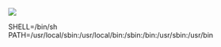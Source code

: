 ![](Maszyny/Linux/Writeup/Pasted%20image%2020210905230242.png)

SHELL=/bin/sh
PATH=/usr/local/sbin:/usr/local/bin:/sbin:/bin:/usr/sbin:/usr/bin
